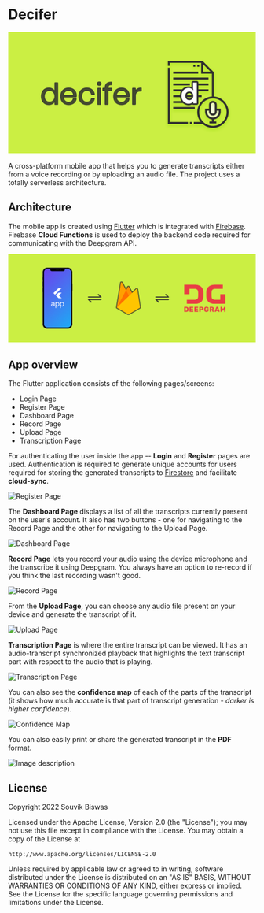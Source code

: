 # Decifer

![](screenshots/decifer_feature_graphic.png)

A cross-platform mobile app that helps you to generate transcripts either from a voice recording or by uploading an audio file. The project uses a totally serverless architecture.

## Architecture

The mobile app is created using [Flutter](https://flutter.dev/) which is integrated with [Firebase](https://firebase.google.com/). Firebase **Cloud Functions** is used to deploy the backend code required for communicating with the Deepgram API.

![](screenshots/decifer_architecture.png)

## App overview

The Flutter application consists of the following pages/screens:

* Login Page
* Register Page
* Dashboard Page
* Record Page
* Upload Page
* Transcription Page

For authenticating the user inside the app -- **Login** and **Register** pages are used. Authentication is required to generate unique accounts for users required for storing the generated transcripts to [Firestore](https://firebase.google.com/docs/firestore) and facilitate **cloud-sync**.

![Register Page](https://dev-to-uploads.s3.amazonaws.com/uploads/articles/7hlznbcf4nlh8iedvt3y.png)
 
The **Dashboard Page** displays a list of all the transcripts currently present on the user's account. It also has two buttons - one for navigating to the Record Page and the other for navigating to the Upload Page.

![Dashboard Page](https://dev-to-uploads.s3.amazonaws.com/uploads/articles/6xclqk0cpqpgfsd8506q.png) 

**Record Page** lets you record your audio using the device microphone and the transcribe it using Deepgram. You always have an option to re-record if you think the last recording wasn't good.

![Record Page](https://dev-to-uploads.s3.amazonaws.com/uploads/articles/r52ejg10bpyozilhzmnu.png) 

From the **Upload Page**, you can choose any audio file present on your device and generate the transcript of it.

![Upload Page](https://dev-to-uploads.s3.amazonaws.com/uploads/articles/gbv2c96vg4kmga247jlr.png) 

**Transcription Page** is where the entire transcript can be viewed. It has an audio-transcript synchronized playback that highlights the text transcript part with respect to the audio that is playing.

![Transcription Page](https://dev-to-uploads.s3.amazonaws.com/uploads/articles/v96ekvfjm6hmx3muovud.png)  
 
You can also see the **confidence map** of each of the parts of the transcript (it shows how much accurate is that part of transcript generation - _darker is higher confidence_).

![Confidence Map](https://dev-to-uploads.s3.amazonaws.com/uploads/articles/e3m6ge6g885ia335neqv.gif)

You can also easily print or share the generated transcript in the **PDF** format.

![Image description](https://dev-to-uploads.s3.amazonaws.com/uploads/articles/3mep5k5adqafkvfqx5bb.gif)

<!-- > Try out on Android: https://appdistribution.firebase.dev/i/a57e37b2fda28351 -->

## License

Copyright 2022 Souvik Biswas

Licensed under the Apache License, Version 2.0 (the "License");
you may not use this file except in compliance with the License.
You may obtain a copy of the License at

    http://www.apache.org/licenses/LICENSE-2.0

Unless required by applicable law or agreed to in writing, software
distributed under the License is distributed on an "AS IS" BASIS,
WITHOUT WARRANTIES OR CONDITIONS OF ANY KIND, either express or implied.
See the License for the specific language governing permissions and
limitations under the License.